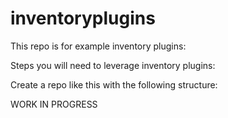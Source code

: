 # inventoryplugins


This repo is for example inventory plugins:

Steps you will need to leverage inventory plugins:

Create a repo like this with the following structure:

WORK IN PROGRESS

